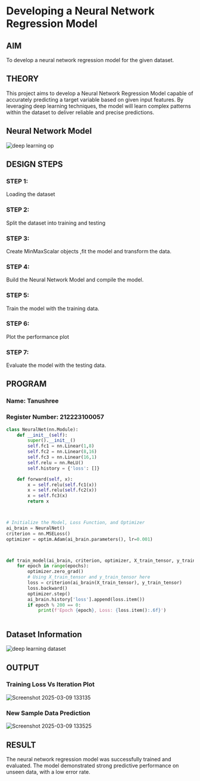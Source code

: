 # Developing a Neural Network Regression Model

## AIM

To develop a neural network regression model for the given dataset.

## THEORY
This project aims to develop a Neural Network Regression Model capable of accurately predicting a target variable based on given input features. By leveraging deep learning techniques, the model will learn complex patterns within the dataset to deliver reliable and precise predictions.

## Neural Network Model

![deep learning op](https://github.com/user-attachments/assets/461c9f35-9b36-44ef-bb3b-36c01ff3d683)


## DESIGN STEPS

### STEP 1:

Loading the dataset

### STEP 2:

Split the dataset into training and testing

### STEP 3:

Create MinMaxScalar objects ,fit the model and transform the data.

### STEP 4:

Build the Neural Network Model and compile the model.

### STEP 5:

Train the model with the training data.

### STEP 6:

Plot the performance plot

### STEP 7:

Evaluate the model with the testing data.

## PROGRAM
### Name: Tanushree
### Register Number: 212223100057
```python
class NeuralNet(nn.Module):
    def __init__(self):
        super().__init__()
        self.fc1 = nn.Linear(1,8)
        self.fc2 = nn.Linear(8,16)
        self.fc3 = nn.Linear(16,1)
        self.relu = nn.ReLU()
        self.history = {'loss': []}

    def forward(self, x):
        x = self.relu(self.fc1(x))
        x = self.relu(self.fc2(x))
        x = self.fc3(x)
        return x



# Initialize the Model, Loss Function, and Optimizer
ai_brain = NeuralNet()
criterion = nn.MSELoss()
optimizer = optim.Adam(ai_brain.parameters(), lr=0.001)



def train_model(ai_brain, criterion, optimizer, X_train_tensor, y_train_tensor, epochs=2000):
    for epoch in range(epochs):
        optimizer.zero_grad()
        # Using X_train_tensor and y_train_tensor here
        loss = criterion(ai_brain(X_train_tensor), y_train_tensor)
        loss.backward()
        optimizer.step()
        ai_brain.history['loss'].append(loss.item())
        if epoch % 200 == 0:
            print(f'Epoch {epoch}, Loss: {loss.item():.6f}')



```

## Dataset Information

![deep learning dataset](https://github.com/user-attachments/assets/242f50dc-7b4e-42e8-ab68-c5ee577c2899)

## OUTPUT

### Training Loss Vs Iteration Plot


![Screenshot 2025-03-09 133135](https://github.com/user-attachments/assets/a70f8829-3f90-4f1b-a716-f5a7e578af83)

### New Sample Data Prediction

![Screenshot 2025-03-09 133525](https://github.com/user-attachments/assets/2a1e60ad-474b-4f54-aa52-1a727ce78978)

## RESULT

The neural network regression model was successfully trained and evaluated. The model demonstrated strong predictive performance on unseen data, with a low error rate.

